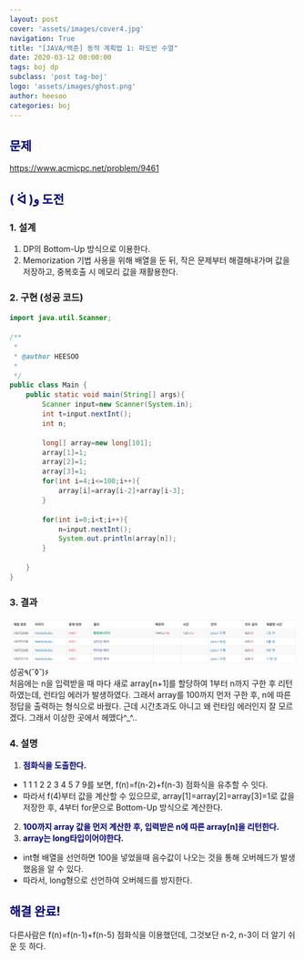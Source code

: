 ```yaml
---
layout: post
cover: 'assets/images/cover4.jpg'
navigation: True
title: "[JAVA/백준] 동적 계획법 1: 파도반 수열"
date: 2020-03-12 00:00:00
tags: boj dp
subclass: 'post tag-boj'
logo: 'assets/images/ghost.png'
author: heesoo
categories: boj
---
```

## <span style="color:navy">문제</span>
<https://www.acmicpc.net/problem/9461>

## <span style="color:navy">( ᐛ )و 도전</span>

### 1. 설계
1. DP의 Bottom-Up 방식으로 이용한다.
2. Memorization 기법 사용을 위해 배열을 둔 뒤, 작은 문제부터 해결해내가며 값을 저장하고, 중복호출 시 메모리 값을 재활용한다.

### 2. 구현 (성공 코드)
```java
import java.util.Scanner;

/**
 * 
 * @author HEESOO
 *
 */
public class Main {
	public static void main(String[] args){
		Scanner input=new Scanner(System.in);
		int t=input.nextInt();
		int n;
		
		long[] array=new long[101];
		array[1]=1;
		array[2]=1;
		array[3]=1;
		for(int i=4;i<=100;i++){
			array[i]=array[i-2]+array[i-3];
		}
		
		for(int i=0;i<t;i++){
			n=input.nextInt();
			System.out.println(array[n]);
		}
		
	}
}
 ```

### 3. 결과
![실행결과](./assets/images/200312_4.PNG)
성공٩(˘◊˘)۶  
처음에는 n을 입력받을 때 마다 새로 array[n+1]를 할당하여 1부터 n까지 구한 후 리턴하였는데, 런타임 에러가 발생하였다. 그래서 array를 100까지 먼저 구한 후, n에 따른 정답을 출력하는 형식으로 바꿨다. 근데 시간초과도 아니고 왜 런타임 에러인지 잘 모르겠다. 그래서 이상한 곳에서 헤맸다^_^..

### 4. 설명
1. **<span style="color:navy">점화식을 도출한다.</span>**
- 1 1 1 2 2 3 4 5 7 9를 보면, f(n)=f(n-2)+f(n-3) 점화식을 유추할 수 잇다.
- 따라서 f(4)부터 값을 계산할 수 있으므로, array[1]=array[2]=array[3]=1로 값을 저장한 후, 4부터 for문으로 Bottom-Up 방식으로 계산한다.
2. **<span style="color:navy">100까지 array 값을 먼저 계산한 후, 입력받은 n에 따른 array[n]을 리턴한다.</span>**
3. **<span style="color:navy">array는 long타입이어야한다.</span>**
- int형 배열을 선언하면 100을 넣었을때 음수값이 나오는 것을 통해 오버헤드가 발생했음을 알 수 있다.
- 따라서, long형으로 선언하여 오버헤드를 방지한다.

## <span style="color:navy">해결 완료!</span>
다른사람은 f(n)=f(n-1)+f(n-5) 점화식을 이용했던데, 그것보단 n-2, n-3이 더 알기 쉬운 듯 하다.